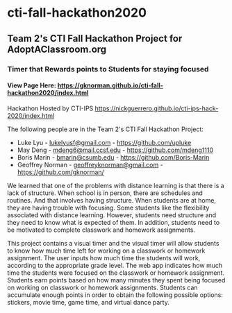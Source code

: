 # cti-fall-hackathon2020

## Team 2's CTI Fall Hackathon Project for AdoptAClassroom.org
### Timer that Rewards points to Students for staying focused

#### View Page Here: https://gknorman.github.io/cti-fall-hackathon2020/index.html

Hackathon Hosted by CTI-IPS
https://nickguerrero.github.io/cti-ips-hack-2020/index.html

The following people are in the Team 2's CTI Fall Hackathon Project:

* Luke Lyu - lukelyusf@gmail.com - https://github.com/upluke
* May Deng - mdeng6@mail.ccsf.edu - https://github.com/mdeng1110
* Boris Marin - bmarin@csumb.edu - https://github.com/Boris-Marin 
* Geoffrey Norman - geoffreyknorman@gmail.com - https://github.com/gknorman/

We learned that one of the problems with distance learning is that there is a lack of structure.  When school is in person, there are schedules and routines.  And that involves having structure.  When students are at home, they are having trouble with focusing.  Some students like the flexibility associated with distance learning.  However, students need structure and they need to know what is expected of them.  In addition, students need to be motivated to complete classwork and homework assignments.  

This project contains a visual timer and the visual timer will allow students to know how much time left for working on a classwork or homework assignment. The user inputs how much time the students will work, according to the appropriate grade level.  The web app indicates how much time the students were focused on the classwork or homework assignment.  Students earn points based on how many minutes they spent being focused on working on classwork or homework assignments.  Students can accumulate enough points in order to obtain the following possible options: stickers, movie time, game time, and virtual dance party.

